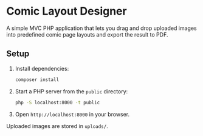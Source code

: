 # Comic Layout Designer

A simple MVC PHP application that lets you drag and drop uploaded images into predefined comic page layouts and export the result to PDF.

## Setup

1. Install dependencies:
   ```bash
   composer install
   ```
2. Start a PHP server from the `public` directory:
   ```bash
   php -S localhost:8000 -t public
   ```
3. Open `http://localhost:8000` in your browser.

Uploaded images are stored in `uploads/`.
